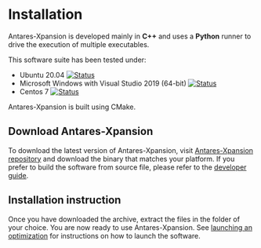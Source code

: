 # Installation

Antares-Xpansion is developed mainly in **C++** and uses a **Python** runner
to drive the execution of multiple executables.

This software suite has been tested under:

*   Ubuntu 20.04 [![Status][ubuntu_system_svg]][ubuntu_system_link]
*   Microsoft Windows with Visual Studio 2019 (64-bit) [![Status][windows_vcpkg_svg]][windows_vcpkg_link]
*   Centos 7 [![Status][centos_system_svg]][centos_system_link]

Antares-Xpansion is built using CMake.

## Download Antares-Xpansion

To download the latest version of Antares-Xpansion, visit [Antares-Xpansion repository][antares_xpansion_release_url] and download the binary that matches your platform. If you prefer to build the software from source file, please refer to the [developer guide](../../developer-guide/install_from_sources/0-INSTALL.md).

## Installation instruction

Once you have downloaded the archive, extract the files in the folder of your choice. You are now ready to use Antares-Xpansion. See [launching an optimization](4-launching-optimization.md) for instructions on how to launch the software.

[ubuntu_system_svg]: https://github.com/AntaresSimulatorTeam/antares-xpansion/actions/workflows/linux-system.yml/badge.svg
[ubuntu_system_link]: https://github.com/AntaresSimulatorTeam/antares-xpansion/actions/workflows/linux-system.yml
[windows_vcpkg_svg]: https://github.com/AntaresSimulatorTeam/antares-xpansion/workflows/Windows%20CI%20(VCPKG)/badge.svg
[windows_vcpkg_link]: https://github.com/AntaresSimulatorTeam/antares-xpansion/actions?query=workflow%3A"Windows%20CI%20(VCPKG)"
[centos_system_svg]: https://github.com/AntaresSimulatorTeam/antares-xpansion/workflows/Centos7%20CI%20(system%20libs)/badge.svg
[centos_system_link]: https://github.com/AntaresSimulatorTeam/antares-xpansion/actions?query=workflow%3A"Centos7%20CI%20(system%20libs)"
[antares_xpansion_release_url]: https://github.com/AntaresSimulatorTeam/antares-xpansion/releases